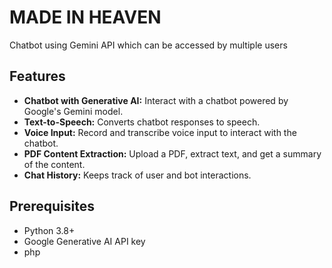 #  MADE IN HEAVEN 
Chatbot using Gemini API which can be accessed by multiple users

## Features

- **Chatbot with Generative AI:** Interact with a chatbot powered by Google's Gemini model.
- **Text-to-Speech:** Converts chatbot responses to speech.
- **Voice Input:** Record and transcribe voice input to interact with the chatbot.
- **PDF Content Extraction:** Upload a PDF, extract text, and get a summary of the content.
- **Chat History:** Keeps track of user and bot interactions.

## Prerequisites

- Python 3.8+
- Google Generative AI API key
- php
